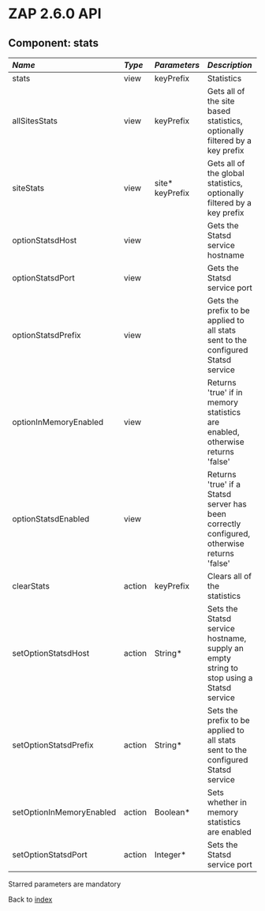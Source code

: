 # ZAP 2.6.0 API
## Component: stats
| _Name_ | _Type_ | _Parameters_ | _Description_ |
|:-------|:-------|:-------------|:--------------|
| stats| view | keyPrefix  | Statistics |
| allSitesStats| view | keyPrefix  | Gets all of the site based statistics, optionally filtered by a key prefix |
| siteStats| view | site* keyPrefix  | Gets all of the global statistics, optionally filtered by a key prefix |
| optionStatsdHost| view |  | Gets the Statsd service hostname |
| optionStatsdPort| view |  | Gets the Statsd service port |
| optionStatsdPrefix| view |  | Gets the prefix to be applied to all stats sent to the configured Statsd service |
| optionInMemoryEnabled| view |  | Returns 'true' if in memory statistics are enabled, otherwise returns 'false' |
| optionStatsdEnabled| view |  | Returns 'true' if a Statsd server has been correctly configured, otherwise returns 'false' |
| clearStats| action | keyPrefix  | Clears all of the statistics |
| setOptionStatsdHost| action | String*  | Sets the Statsd service hostname, supply an empty string to stop using a Statsd service |
| setOptionStatsdPrefix| action | String*  | Sets the prefix to be applied to all stats sent to the configured Statsd service |
| setOptionInMemoryEnabled| action | Boolean*  | Sets whether in memory statistics are enabled |
| setOptionStatsdPort| action | Integer*  | Sets the Statsd service port |

Starred parameters are mandatory

Back to [index](ApiGen_Index)

